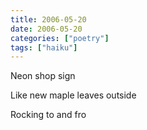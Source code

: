 ```yaml
---
title: 2006-05-20
date: 2006-05-20
categories: ["poetry"]
tags: ["haiku"]
---
```

Neon shop sign

Like new maple leaves outside

Rocking to and fro
